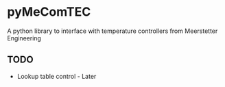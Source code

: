 # pyMeComTEC
A python library to interface with temperature controllers from Meerstetter Engineering

## TODO
 - Lookup table control - Later
